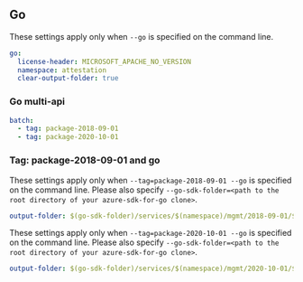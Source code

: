 ## Go

These settings apply only when `--go` is specified on the command line.

``` yaml $(go)
go:
  license-header: MICROSOFT_APACHE_NO_VERSION
  namespace: attestation
  clear-output-folder: true
```

### Go multi-api

``` yaml $(go) && $(multiapi)
batch:
  - tag: package-2018-09-01
  - tag: package-2020-10-01
```

### Tag: package-2018-09-01 and go

These settings apply only when `--tag=package-2018-09-01 --go` is specified on the command line.
Please also specify `--go-sdk-folder=<path to the root directory of your azure-sdk-for-go clone>`.

``` yaml $(tag) == 'package-2018-09-01' && $(go)
output-folder: $(go-sdk-folder)/services/$(namespace)/mgmt/2018-09-01/$(namespace)
```

These settings apply only when `--tag=package-2020-10-01 --go` is specified on the command line.
Please also specify `--go-sdk-folder=<path to the root directory of your azure-sdk-for-go clone>`.

``` yaml $(tag) == 'package-2020-10-01' && $(go)
output-folder: $(go-sdk-folder)/services/$(namespace)/mgmt/2020-10-01/$(namespace)
```
